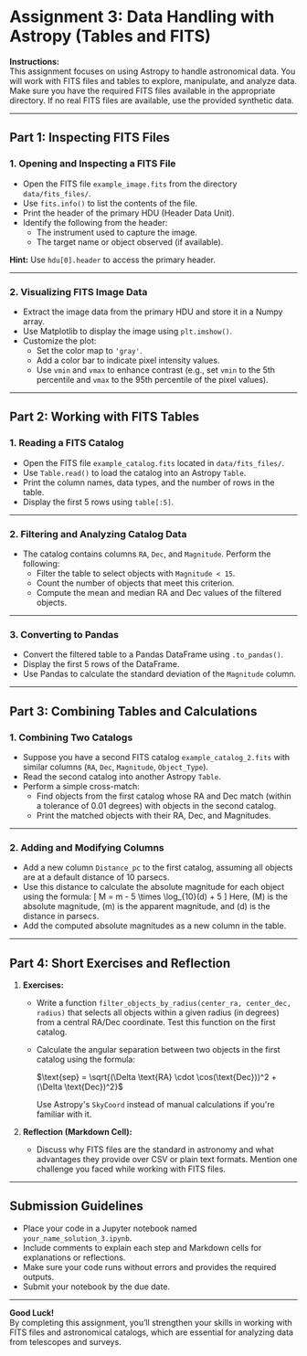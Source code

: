 # Assignment 3: Data Handling with Astropy (Tables and FITS)

**Instructions:**  
This assignment focuses on using Astropy to handle astronomical data. You will work with FITS files and tables to explore, manipulate, and analyze data. Make sure you have the required FITS files available in the appropriate directory. If no real FITS files are available, use the provided synthetic data.

---

## Part 1: Inspecting FITS Files

### 1. Opening and Inspecting a FITS File
- Open the FITS file `example_image.fits` from the directory `data/fits_files/`.
- Use `fits.info()` to list the contents of the file.
- Print the header of the primary HDU (Header Data Unit).
- Identify the following from the header:
  - The instrument used to capture the image.
  - The target name or object observed (if available).

**Hint:** Use `hdu[0].header` to access the primary header.

---

### 2. Visualizing FITS Image Data
- Extract the image data from the primary HDU and store it in a Numpy array.
- Use Matplotlib to display the image using `plt.imshow()`.
- Customize the plot:
  - Set the color map to `'gray'`.
  - Add a color bar to indicate pixel intensity values.
  - Use `vmin` and `vmax` to enhance contrast (e.g., set `vmin` to the 5th percentile and `vmax` to the 95th percentile of the pixel values).

---

## Part 2: Working with FITS Tables

### 1. Reading a FITS Catalog
- Open the FITS file `example_catalog.fits` located in `data/fits_files/`.
- Use `Table.read()` to load the catalog into an Astropy `Table`.
- Print the column names, data types, and the number of rows in the table.
- Display the first 5 rows using `table[:5]`.

---

### 2. Filtering and Analyzing Catalog Data
- The catalog contains columns `RA`, `Dec`, and `Magnitude`. Perform the following:
  - Filter the table to select objects with `Magnitude < 15`.
  - Count the number of objects that meet this criterion.
  - Compute the mean and median RA and Dec values of the filtered objects.

---

### 3. Converting to Pandas
- Convert the filtered table to a Pandas DataFrame using `.to_pandas()`.
- Display the first 5 rows of the DataFrame.
- Use Pandas to calculate the standard deviation of the `Magnitude` column.

---

## Part 3: Combining Tables and Calculations

### 1. Combining Two Catalogs
- Suppose you have a second FITS catalog `example_catalog_2.fits` with similar columns (`RA`, `Dec`, `Magnitude`, `Object_Type`).
- Read the second catalog into another Astropy `Table`.
- Perform a simple cross-match:
  - Find objects from the first catalog whose RA and Dec match (within a tolerance of 0.01 degrees) with objects in the second catalog.
  - Print the matched objects with their RA, Dec, and Magnitudes.

---

### 2. Adding and Modifying Columns
- Add a new column `Distance_pc` to the first catalog, assuming all objects are at a default distance of 10 parsecs.
- Use this distance to calculate the absolute magnitude for each object using the formula:
  \[
  M = m - 5 \times \log_{10}(d) + 5
  \]
  Here, \(M\) is the absolute magnitude, \(m\) is the apparent magnitude, and \(d\) is the distance in parsecs.
- Add the computed absolute magnitudes as a new column in the table.

---

## Part 4: Short Exercises and Reflection

1. **Exercises:**
   - Write a function `filter_objects_by_radius(center_ra, center_dec, radius)` that selects all objects within a given radius (in degrees) from a central RA/Dec coordinate. Test this function on the first catalog.
   - Calculate the angular separation between two objects in the first catalog using the formula:
     
     $\text{sep} = \sqrt{(\Delta \text{RA} \cdot \cos(\text{Dec}))^2 + (\Delta \text{Dec})^2}$
     
     Use Astropy's `SkyCoord` instead of manual calculations if you're familiar with it.

2. **Reflection (Markdown Cell):**
   - Discuss why FITS files are the standard in astronomy and what advantages they provide over CSV or plain text formats. Mention one challenge you faced while working with FITS files.

---

## Submission Guidelines

- Place your code in a Jupyter notebook named `your_name_solution_3.ipynb`.
- Include comments to explain each step and Markdown cells for explanations or reflections.
- Make sure your code runs without errors and provides the required outputs.
- Submit your notebook by the due date.

---

**Good Luck!**  
By completing this assignment, you’ll strengthen your skills in working with FITS files and astronomical catalogs, which are essential for analyzing data from telescopes and surveys.
